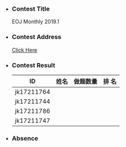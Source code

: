 * ### Contest Title
    EOJ Monthly 2019.1
* ### Contest Address
    [Click Here](https://acm.ecnu.edu.cn/contest/126/)
* ### Contest Result
    | ID       | 姓名     | 做题数量 | 排  名 |
    | -------- | ------  | ----    |------ |
    | jk17211764 |       |       |     |
    | jk17211744 | |  |  |
    |jk17211786 | | | |
    |jk17211747 ||||
* ### Absence
     


